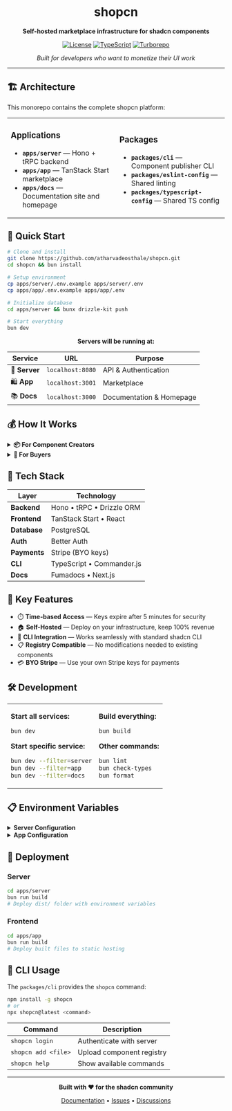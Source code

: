 <div align="center">

# shopcn

**Self-hosted marketplace infrastructure for shadcn components**

[![License](https://img.shields.io/badge/license-MIT-blue.svg)](LICENSE)
[![TypeScript](https://img.shields.io/badge/TypeScript-100%25-blue.svg)](https://www.typescriptlang.org/)
[![Turborepo](https://img.shields.io/badge/built%20with-Turborepo-blueviolet.svg)](https://turbo.build/)

*Built for developers who want to monetize their UI work*

</div>

---

## 🏗️ Architecture

This monorepo contains the complete shopcn platform:

<table>
<tr>
<td width="50%">

### Applications
- **`apps/server`** — Hono + tRPC backend
- **`apps/app`** — TanStack Start marketplace
- **`apps/docs`** — Documentation site and homepage

</td>
<td width="50%">

### Packages
- **`packages/cli`** — Component publisher CLI
- **`packages/eslint-config`** — Shared linting
- **`packages/typescript-config`** — Shared TS config

</td>
</tr>
</table>

## 🚀 Quick Start

```bash
# Clone and install
git clone https://github.com/atharvadeosthale/shopcn.git
cd shopcn && bun install

# Setup environment
cp apps/server/.env.example apps/server/.env
cp apps/app/.env.example apps/app/.env

# Initialize database
cd apps/server && bunx drizzle-kit push

# Start everything
bun dev
```

<div align="center">

**Servers will be running at:**

| Service | URL | Purpose |
|---------|-----|---------|
| 🔧 **Server** | `localhost:8080` | API & Authentication |
| 🛍️ **App** | `localhost:3001` | Marketplace |
| 📚 **Docs** | `localhost:3000` | Documentation & Homepage |

</div>

## 💰 How It Works

<details>
<summary><strong>📦 For Component Creators</strong></summary>

```bash
# 1. Authenticate with your instance
npx shopcn login

# 2. Publish your component
npx shopcn add ./my-button/registry.json

# 3. Set pricing in web interface → profit 🎉
```

</details>

<details>
<summary><strong>🛒 For Buyers</strong></summary>

1. **Browse** components in the marketplace
2. **Purchase** with Stripe checkout  
3. **Install** with shadcn CLI:
   ```bash
   bunx shadcn@latest add https://your-shop.com/install/button?key=shopcn_xyz123
   ```

</details>

## 🔧 Tech Stack

<div align="center">

| Layer | Technology |
|-------|------------|
| **Backend** | Hono • tRPC • Drizzle ORM |
| **Frontend** | TanStack Start • React |
| **Database** | PostgreSQL |
| **Auth** | Better Auth |
| **Payments** | Stripe (BYO keys) |
| **CLI** | TypeScript • Commander.js |
| **Docs** | Fumadocs • Next.js |

</div>

## 🎯 Key Features

- ⏱️ **Time-based Access** — Keys expire after 5 minutes for security
- 🏠 **Self-Hosted** — Deploy on your infrastructure, keep 100% revenue
- 🔌 **CLI Integration** — Works seamlessly with standard shadcn CLI
- 📋 **Registry Compatible** — No modifications needed to existing components
- 💳 **BYO Stripe** — Use your own Stripe keys for payments

## 🛠️ Development

<table>
<tr>
<td>

**Start all services:**
```bash
bun dev
```

**Start specific service:**
```bash
bun dev --filter=server
bun dev --filter=app
bun dev --filter=docs
```

</td>
<td>

**Build everything:**
```bash
bun build
```

**Other commands:**
```bash
bun lint
bun check-types
bun format
```

</td>
</tr>
</table>

## 📋 Environment Variables

<details>
<summary><strong>Server Configuration</strong></summary>

```bash
# apps/server/.env
DATABASE_URL=
STRIPE_SECRET_KEY=
STRIPE_WEBHOOK_SECRET=

GOOGLE_CLIENT_ID=
GOOGLE_CLIENT_SECRET=

BETTER_AUTH_SECRET=

FRONTEND_URL=
```

</details>

<details>
<summary><strong>App Configuration</strong></summary>

```bash
# apps/app/.env
VITE_SERVER_URL=http://localhost:8080
```

</details>

## 🚀 Deployment

### Server
```bash
cd apps/server
bun run build
# Deploy dist/ folder with environment variables
```

### Frontend
```bash
cd apps/app
bun run build
# Deploy built files to static hosting
```

## 📝 CLI Usage

The `packages/cli` provides the `shopcn` command:

```bash
npm install -g shopcn
# or
npx shopcn@latest <command>
```

| Command | Description |
|---------|-------------|
| `shopcn login` | Authenticate with server |
| `shopcn add <file>` | Upload component registry |
| `shopcn help` | Show available commands |

---

<div align="center">

**Built with ❤️ for the shadcn community**

[Documentation](https://docs.shopcn.dev) • [Issues](https://github.com/atharvadeosthale/shopcn/issues) • [Discussions](https://github.com/atharvadeosthale/shopcn/discussions)

</div>